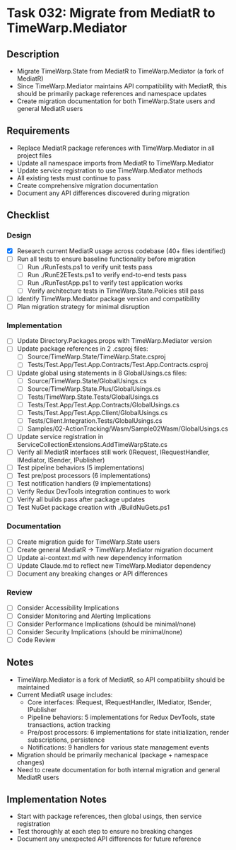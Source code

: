 # Task 032: Migrate from MediatR to TimeWarp.Mediator

## Description

- Migrate TimeWarp.State from MediatR to TimeWarp.Mediator (a fork of MediatR)
- Since TimeWarp.Mediator maintains API compatibility with MediatR, this should be primarily package references and namespace updates
- Create migration documentation for both TimeWarp.State users and general MediatR users

## Requirements

- Replace MediatR package references with TimeWarp.Mediator in all project files
- Update all namespace imports from MediatR to TimeWarp.Mediator
- Update service registration to use TimeWarp.Mediator methods
- All existing tests must continue to pass
- Create comprehensive migration documentation
- Document any API differences discovered during migration

## Checklist

### Design
- [x] Research current MediatR usage across codebase (40+ files identified)
- [ ] Run all tests to ensure baseline functionality before migration
  - [ ] Run ./RunTests.ps1 to verify unit tests pass
  - [ ] Run ./RunE2ETests.ps1 to verify end-to-end tests pass
  - [ ] Run ./RunTestApp.ps1 to verify test application works
  - [ ] Verify architecture tests in TimeWarp.State.Policies still pass
- [ ] Identify TimeWarp.Mediator package version and compatibility
- [ ] Plan migration strategy for minimal disruption

### Implementation
- [ ] Update Directory.Packages.props with TimeWarp.Mediator version
- [ ] Update package references in 2 .csproj files:
  - [ ] Source/TimeWarp.State/TimeWarp.State.csproj
  - [ ] Tests/Test.App/Test.App.Contracts/Test.App.Contracts.csproj
- [ ] Update global using statements in 8 GlobalUsings.cs files:
  - [ ] Source/TimeWarp.State/GlobalUsings.cs
  - [ ] Source/TimeWarp.State.Plus/GlobalUsings.cs
  - [ ] Tests/TimeWarp.State.Tests/GlobalUsings.cs
  - [ ] Tests/Test.App/Test.App.Contracts/GlobalUsings.cs
  - [ ] Tests/Test.App/Test.App.Client/GlobalUsings.cs
  - [ ] Tests/Client.Integration.Tests/GlobalUsings.cs
  - [ ] Samples/02-ActionTracking/Wasm/Sample02Wasm/GlobalUsings.cs
- [ ] Update service registration in ServiceCollectionExtensions.AddTimeWarpState.cs
- [ ] Verify all MediatR interfaces still work (IRequest, IRequestHandler, IMediator, ISender, IPublisher)
- [ ] Test pipeline behaviors (5 implementations)
- [ ] Test pre/post processors (6 implementations)
- [ ] Test notification handlers (9 implementations)
- [ ] Verify Redux DevTools integration continues to work
- [ ] Verify all builds pass after package updates
- [ ] Test NuGet package creation with ./BuildNuGets.ps1

### Documentation
- [ ] Create migration guide for TimeWarp.State users
- [ ] Create general MediatR → TimeWarp.Mediator migration document
- [ ] Update ai-context.md with new dependency information
- [ ] Update Claude.md to reflect new TimeWarp.Mediator dependency
- [ ] Document any breaking changes or API differences

### Review
- [ ] Consider Accessibility Implications
- [ ] Consider Monitoring and Alerting Implications
- [ ] Consider Performance Implications (should be minimal/none)
- [ ] Consider Security Implications (should be minimal/none)
- [ ] Code Review

## Notes

- TimeWarp.Mediator is a fork of MediatR, so API compatibility should be maintained
- Current MediatR usage includes:
  - Core interfaces: IRequest, IRequestHandler, IMediator, ISender, IPublisher
  - Pipeline behaviors: 5 implementations for Redux DevTools, state transactions, action tracking
  - Pre/post processors: 6 implementations for state initialization, render subscriptions, persistence
  - Notifications: 9 handlers for various state management events
- Migration should be primarily mechanical (package + namespace changes)
- Need to create documentation for both internal migration and general MediatR users

## Implementation Notes

- Start with package references, then global usings, then service registration
- Test thoroughly at each step to ensure no breaking changes
- Document any unexpected API differences for future reference
